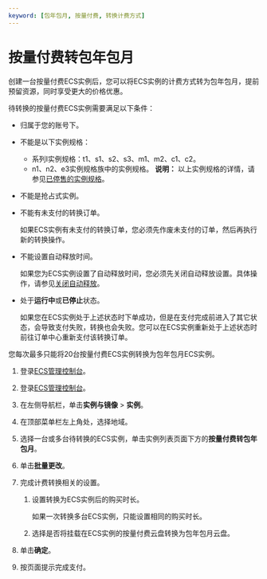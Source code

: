 ```yaml
---
keyword: [包年包月, 按量付费, 转换计费方式]
---
```


# 按量付费转包年包月

创建一台按量付费ECS实例后，您可以将ECS实例的计费方式转为包年包月，提前预留资源，同时享受更大的价格优惠。

待转换的按量付费ECS实例需要满足以下条件：

-   归属于您的账号下。
-   不能是以下实例规格：

    -   系列I实例规格：t1、s1、s2、s3、m1、m2、c1、c2。
    -   n1、n2、e3实例规格族中的实例规格。
    **说明：** 以上实例规格的详情，请参见[已停售的实例规格](/intl.zh-CN/实例/已停售的实例规格.md)。

-   不能是抢占式实例。
-   不能有未支付的转换订单。

    如果ECS实例有未支付的转换订单，您必须先作废未支付的订单，然后再执行新的转换操作。

-   不能设置自动释放时间。

    如果您为ECS实例设置了自动释放时间，您必须先关闭自动释放设置。具体操作，请参见[关闭自动释放](/intl.zh-CN/实例/管理实例/释放实例.md)。

-   处于**运行中**或**已停止**状态。

    如果您在ECS实例处于上述状态时下单成功，但是在支付完成前进入了其它状态，会导致支付失败，转换也会失败。您可以在ECS实例重新处于上述状态时前往订单中心重新支付该转换订单。


您每次最多只能将20台按量付费ECS实例转换为包年包月ECS实例。

1.  登录[ECS管理控制台](https://ecs.console.aliyun.com)。

2.  登录[ECS管理控制台](https://partners-intl.console.aliyun.com/#/ecs)。

3.  在左侧导航栏，单击**实例与镜像** \> **实例**。

4.  在顶部菜单栏左上角处，选择地域。

5.  选择一台或多台待转换的ECS实例，单击实例列表页面下方的**按量付费转包年包月**。

6.  单击**批量更改**。

7.  完成计费转换相关的设置。

    1.  设置转换为ECS实例后的购买时长。

        如果一次转换多台ECS实例，只能设置相同的购买时长。

    2.  选择是否将挂载在ECS实例的按量付费云盘转换为包年包月云盘。

8.  单击**确定**。

9.  按页面提示完成支付。


